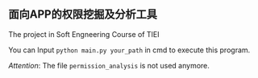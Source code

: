 ## 面向APP的权限挖掘及分析工具
The project in Soft Engneering Course of TIEI

You can Input  ```python main.py your_path```  in cmd to execute this program.

*Attention*: The file ```permission_analysis``` is not used anymore.
